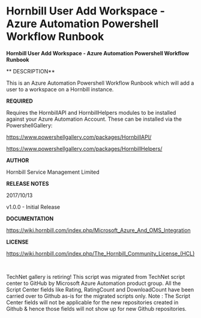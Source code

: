 ﻿Hornbill User Add Workspace - Azure Automation Powershell Workflow Runbook
==========================================================================

            

**Hornbill User Add Workspace - Azure Automation Powershell Workflow Runbook**


**
DESCRIPTION**


This is an Azure Automation Powershell Workflow Runbook which will add a user to a workspace on a Hornbill instance.


**REQUIRED**


Requires the HornbillAPI and HornbillHelpers modules to be installed against your Azure Automation Account. These can be installed via the PowershellGallery:


https://www.powershellgallery.com/packages/HornbillAPI/


https://www.powershellgallery.com/packages/HornbillHelpers/


**AUTHOR**


Hornbill Service Management Limited


**RELEASE NOTES**


2017/10/13 


v1.0.0 - Initial Release


**DOCUMENTATION** 


https://wiki.hornbill.com/index.php/Microsoft_Azure_And_OMS_Integration


**LICENSE**


https://wiki.hornbill.com/index.php/The_Hornbill_Community_License_(HCL)

 

        
    
TechNet gallery is retiring! This script was migrated from TechNet script center to GitHub by Microsoft Azure Automation product group. All the Script Center fields like Rating, RatingCount and DownloadCount have been carried over to Github as-is for the migrated scripts only. Note : The Script Center fields will not be applicable for the new repositories created in Github & hence those fields will not show up for new Github repositories.
